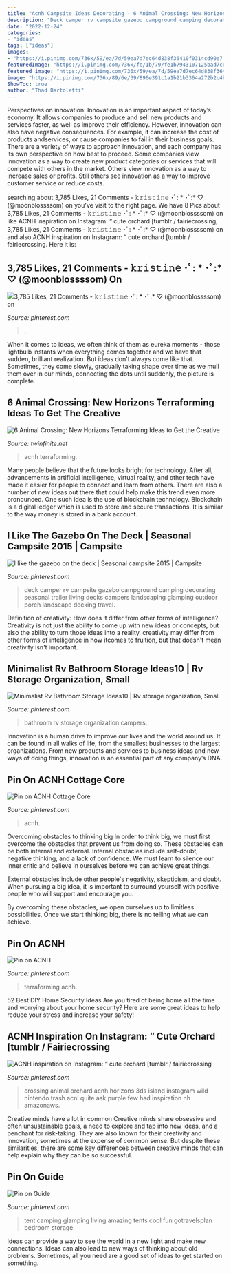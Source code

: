 ```yaml
---
title: "Acnh Campsite Ideas Decorating - 6 Animal Crossing: New Horizons Terraforming Ideas To Get The Creative"
description: "Deck camper rv campsite gazebo campground camping decorating seasonal trailer living decks campers landscaping glamping outdoor porch landscape decking travel"
date: "2022-12-24"
categories:
- "ideas"
tags: ["ideas"]
images:
- "https://i.pinimg.com/736x/59/ea/7d/59ea7d7ec64d838f36410f0314cd90e7.jpg"
featuredImage: "https://i.pinimg.com/736x/fe/1b/79/fe1b7943107125bad7ce300d80a663a3.jpg"
featured_image: "https://i.pinimg.com/736x/59/ea/7d/59ea7d7ec64d838f36410f0314cd90e7.jpg"
image: "https://i.pinimg.com/736x/89/6e/39/896e391c1a1b21b3364a272b2c4bdd1b.jpg"
ShowToc: true
author: "Thad Bartoletti"
---
```



Perspectives on innovation:
Innovation is an important aspect of today’s economy. It allows companies to produce and sell new products and services faster, as well as improve their efficiency. However, innovation can also have negative consequences. For example, it can increase the cost of products andservices, or cause companies to fail in their business goals. There are a variety of ways to approach innovation, and each company has its own perspective on how best to proceed. Some companies view innovation as a way to create new product categories or services that will compete with others in the market. Others view innovation as a way to increase sales or profits. Still others see innovation as a way to improve customer service or reduce costs.

	

		
searching about 3,785 Likes, 21 Comments - 𝚔𝚛𝚒𝚜𝚝𝚒𝚗𝚎 ･ﾟ: * ･ﾟ:* ♡ (@moonblossssom) on you've visit to the right page. We have 8 Pics about 3,785 Likes, 21 Comments - 𝚔𝚛𝚒𝚜𝚝𝚒𝚗𝚎 ･ﾟ: * ･ﾟ:* ♡ (@moonblossssom) on like ACNH inspiration on Instagram: “ cute orchard [tumblr / fairiecrossing, 3,785 Likes, 21 Comments - 𝚔𝚛𝚒𝚜𝚝𝚒𝚗𝚎 ･ﾟ: * ･ﾟ:* ♡ (@moonblossssom) on and also ACNH inspiration on Instagram: “ cute orchard [tumblr / fairiecrossing. Here it is:
		
    
## 3,785 Likes, 21 Comments - 𝚔𝚛𝚒𝚜𝚝𝚒𝚗𝚎 ･ﾟ: * ･ﾟ:* ♡ (@moonblossssom) On

<img loading=lazy src="https://i.pinimg.com/736x/ad/62/69/ad6269a35c47f6b2e4587341c470211e.jpg" onerror="this.onerror=null;this.src='https://tse1.mm.bing.net/th?id=OIP.E3e3njPQIlVHSppdMXhIiQHaEK&amp;pid=15.1';" alt="3,785 Likes, 21 Comments - 𝚔𝚛𝚒𝚜𝚝𝚒𝚗𝚎 ･ﾟ: * ･ﾟ:* ♡ (@moonblossssom) on">

_Source: pinterest.com_

>. 

	

When it comes to ideas, we often think of them as eureka moments - those lightbulb instants when everything comes together and we have that sudden, brilliant realization. But ideas don't always come like that. Sometimes, they come slowly, gradually taking shape over time as we mull them over in our minds, connecting the dots until suddenly, the picture is complete.

    
## 6 Animal Crossing: New Horizons Terraforming Ideas To Get The Creative

<img loading=lazy src="https://i0.wp.com/twinfinite.net/wp-content/uploads/2020/04/Screen-Shot-2020-04-09-at-9.12.34-AM.jpg?fit=996%2C522&amp;ssl=1" onerror="this.onerror=null;this.src='https://tse3.mm.bing.net/th?id=OIP.pIHS6K9x_lkSqhRK1D9ItgHaD4&amp;pid=15.1';" alt="6 Animal Crossing: New Horizons Terraforming Ideas to Get the Creative">

_Source: twinfinite.net_

>acnh terraforming. 

	

Many people believe that the future looks bright for technology. After all, advancements in artificial intelligence, virtual reality, and other tech have made it easier for people to connect and learn from others. There are also a number of new ideas out there that could help make this trend even more pronounced. One such idea is the use of blockchain technology. Blockchain is a digital ledger which is used to store and secure transactions. It is similar to the way money is stored in a bank account.

    
## I Like The Gazebo On The Deck | Seasonal Campsite 2015 | Campsite

<img loading=lazy src="https://i.pinimg.com/736x/55/9b/46/559b46cf6bf31cc74651332c26d5fd7d.jpg" onerror="this.onerror=null;this.src='https://tse4.mm.bing.net/th?id=OIP._TQIEWrsxW55_Pmsmq9QswHaD4&amp;pid=15.1';" alt="I like the gazebo on the deck | Seasonal campsite 2015 | Campsite">

_Source: pinterest.com_

>deck camper rv campsite gazebo campground camping decorating seasonal trailer living decks campers landscaping glamping outdoor porch landscape decking travel. 

	

Definition of creativity: How does it differ from other forms of intelligence?
Creativity is not just the ability to come up with new ideas or concepts, but also the ability to turn those ideas into a reality. creativity may differ from other forms of intelligence in how itcomes to fruition, but that doesn't mean creativity isn't important.

    
## Minimalist Rv Bathroom Storage Ideas10 | Rv Storage Organization, Small

<img loading=lazy src="https://i.pinimg.com/736x/89/6e/39/896e391c1a1b21b3364a272b2c4bdd1b.jpg" onerror="this.onerror=null;this.src='https://tse3.mm.bing.net/th?id=OIP._nSP_nIbuP1zOpod6uQzNgHaMY&amp;pid=15.1';" alt="Minimalist Rv Bathroom Storage Ideas10 | Rv storage organization, Small">

_Source: pinterest.com_

>bathroom rv storage organization campers. 

	

Innovation is a human drive to improve our lives and the world around us. It can be found in all walks of life, from the smallest businesses to the largest organizations. From new products and services to business ideas and new ways of doing things, innovation is an essential part of any company’s DNA.

    
## Pin On ACNH Cottage Core

<img loading=lazy src="https://i.pinimg.com/736x/59/ea/7d/59ea7d7ec64d838f36410f0314cd90e7.jpg" onerror="this.onerror=null;this.src='https://tse2.mm.bing.net/th?id=OIP._ZO75Cx8PbAsgOSQvEbXBwHaEK&amp;pid=15.1';" alt="Pin on ACNH Cottage Core">

_Source: pinterest.com_

>acnh. 

	

Overcoming obstacles to thinking big
In order to think big, we must first overcome the obstacles that prevent us from doing so. These obstacles can be both internal and external.
Internal obstacles include self-doubt, negative thinking, and a lack of confidence. We must learn to silence our inner critic and believe in ourselves before we can achieve great things.

External obstacles include other people's negativity, skepticism, and doubt. When pursuing a big idea, it is important to surround yourself with positive people who will support and encourage you.

By overcoming these obstacles, we open ourselves up to limitless possibilities. Once we start thinking big, there is no telling what we can achieve.

    
## Pin On ACNH

<img loading=lazy src="https://i.pinimg.com/736x/f7/ae/58/f7ae585648c77051d0d36f018c64b22b.jpg" onerror="this.onerror=null;this.src='https://tse4.mm.bing.net/th?id=OIP.QzajICZmJ2kgleo5x7IlwQHaGI&amp;pid=15.1';" alt="Pin on ACNH">

_Source: pinterest.com_

>terraforming acnh. 

	

52 Best DIY Home Security Ideas
Are you tired of being home all the time and worrying about your home security? Here are some great ideas to help reduce your stress and increase your safety!

    
## ACNH Inspiration On Instagram: “ Cute Orchard [tumblr / Fairiecrossing

<img loading=lazy src="https://i.pinimg.com/736x/3c/be/44/3cbe44b888b6ae8d11e73b0229c2ee16.jpg" onerror="this.onerror=null;this.src='https://tse1.mm.bing.net/th?id=OIP.9sSGxRHQ9nvak5ckSIC07gHaEK&amp;pid=15.1';" alt="ACNH inspiration on Instagram: “ cute orchard [tumblr / fairiecrossing">

_Source: pinterest.com_

>crossing animal orchard acnh horizons 3ds island instagram wild nintendo trash acnl quite ask purple few had inspiration nh amazonaws. 

	

Creative minds have a lot in common
Creative minds share obsessive and often unsustainable goals, a need to explore and tap into new ideas, and a penchant for risk-taking. They are also known for their creativity and innovation, sometimes at the expense of common sense. But despite these similarities, there are some key differences between creative minds that can help explain why they can be so successful.

    
## Pin On Guide

<img loading=lazy src="https://i.pinimg.com/736x/fe/1b/79/fe1b7943107125bad7ce300d80a663a3.jpg" onerror="this.onerror=null;this.src='https://tse1.mm.bing.net/th?id=OIP.rrdNgl4Lg2xDxIj5FZYc8gHaHU&amp;pid=15.1';" alt="Pin on Guide">

_Source: pinterest.com_

>tent camping glamping living amazing tents cool fun gotravelsplan bedroom storage. 

	

Ideas can provide a way to see the world in a new light and make new connections. Ideas can also lead to new ways of thinking about old problems. Sometimes, all you need are a good set of ideas to get started on something.

